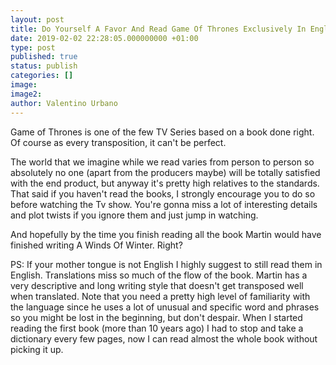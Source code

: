 ```yaml
---
layout: post
title: Do Yourself A Favor And Read Game Of Thrones Exclusively In English
date: 2019-02-02 22:28:05.000000000 +01:00
type: post
published: true
status: publish
categories: []
image:
image2:
author: Valentino Urbano
---
```


Game of Thrones is one of the few TV Series based on a book done right. Of course as every transposition, it can't be perfect.

The world that we imagine while we read varies from person to person so absolutely no one (apart from the producers maybe) will be totally satisfied with the end product, but anyway it's pretty high relatives to the standards. That said if you haven't read the books, I strongly encourage you to do so before watching the Tv show. You're gonna miss a lot of interesting details and plot twists if you ignore them and just jump in watching.

And hopefully by the time you finish reading all the book Martin would have finished writing A Winds Of Winter. Right?

PS: If your mother tongue is not English I highly suggest to still read them in English. Translations miss so much of the flow of the book. Martin has a very descriptive and long writing style that doesn't get transposed well when translated. Note that you need a pretty high level of familiarity with the language since he uses a lot of unusual and specific word and phrases so you might be lost in the beginning, but don't despair. When I started reading the first book (more than 10 years ago) I had to stop and take a dictionary every few pages, now I can read almost the whole book without picking it up.
